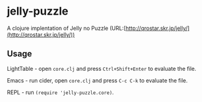 # jelly-puzzle

A clojure implentation of Jelly no Puzzle (URL:[http://qrostar.skr.jp/jelly/](http://qrostar.skr.jp/jelly/))

## Usage

LightTable - open `core.clj` and press `Ctrl+Shift+Enter` to evaluate the file.

Emacs - run cider, open `core.clj` and press `C-c C-k` to evaluate the file.

REPL - run `(require 'jelly-puzzle.core)`.
